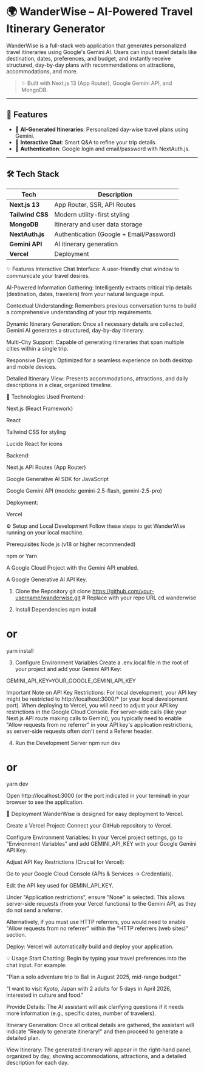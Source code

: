 # 🌍 WanderWise – AI-Powered Travel Itinerary Generator

WanderWise is a full-stack web application that generates personalized travel itineraries using Google's Gemini AI. Users can input travel details like destination, dates, preferences, and budget, and instantly receive structured, day-by-day plans with recommendations on attractions, accommodations, and more.

> ✨ Built with Next.js 13 (App Router), Google Gemini API, and MongoDB.

---

## 🚀 Features

- 🔮 **AI-Generated Itineraries**: Personalized day-wise travel plans using Gemini.
- 💬 **Interactive Chat**: Smart Q&A to refine your trip details.
- 👤 **Authentication**: Google login and email/password with NextAuth.js.

---

## 🛠️ Tech Stack

| Tech               | Description                               |
|--------------------|-------------------------------------------|
| **Next.js 13**      | App Router, SSR, API Routes               |
| **Tailwind CSS**    | Modern utility-first styling              |
| **MongoDB**         | Itinerary and user data storage           |
| **NextAuth.js**     | Authentication (Google + Email/Password) |
| **Gemini API**      | AI itinerary generation                  |
| **Vercel**          | Deployment                                |


✨ Features
Interactive Chat Interface: A user-friendly chat window to communicate your travel desires.

AI-Powered Information Gathering: Intelligently extracts critical trip details (destination, dates, travelers) from your natural language input.

Contextual Understanding: Remembers previous conversation turns to build a comprehensive understanding of your trip requirements.

Dynamic Itinerary Generation: Once all necessary details are collected, Gemini AI generates a structured, day-by-day itinerary.

Multi-City Support: Capable of generating itineraries that span multiple cities within a single trip.

Responsive Design: Optimized for a seamless experience on both desktop and mobile devices.

Detailed Itinerary View: Presents accommodations, attractions, and daily descriptions in a clear, organized timeline.

🚀 Technologies Used
Frontend:

Next.js (React Framework)

React

Tailwind CSS for styling

Lucide React for icons

Backend:

Next.js API Routes (App Router)

Google Generative AI SDK for JavaScript

Google Gemini API (models: gemini-2.5-flash, gemini-2.5-pro)

Deployment:

Vercel

⚙️ Setup and Local Development
Follow these steps to get WanderWise running on your local machine.

Prerequisites
Node.js (v18 or higher recommended)

npm or Yarn

A Google Cloud Project with the Gemini API enabled.

A Google Generative AI API Key.

1. Clone the Repository
git clone https://github.com/your-username/wanderwise.git # Replace with your repo URL
cd wanderwise

2. Install Dependencies
npm install
# or
yarn install

3. Configure Environment Variables
Create a .env.local file in the root of your project and add your Gemini API Key:

GEMINI_API_KEY=YOUR_GOOGLE_GEMINI_API_KEY

Important Note on API Key Restrictions:
For local development, your API key might be restricted to http://localhost:3000/* (or your local development port). When deploying to Vercel, you will need to adjust your API key restrictions in the Google Cloud Console. For server-side calls (like your Next.js API route making calls to Gemini), you typically need to enable "Allow requests from no referrer" in your API key's application restrictions, as server-side requests often don't send a Referer header.

4. Run the Development Server
npm run dev
# or
yarn dev

Open http://localhost:3000 (or the port indicated in your terminal) in your browser to see the application.

🚀 Deployment
WanderWise is designed for easy deployment to Vercel.

Create a Vercel Project: Connect your GitHub repository to Vercel.

Configure Environment Variables: In your Vercel project settings, go to "Environment Variables" and add GEMINI_API_KEY with your Google Gemini API Key.

Adjust API Key Restrictions (Crucial for Vercel):

Go to your Google Cloud Console (APIs & Services -> Credentials).

Edit the API key used for GEMINI_API_KEY.

Under "Application restrictions", ensure "None" is selected. This allows server-side requests (from your Vercel functions) to the Gemini API, as they do not send a referrer.

Alternatively, if you must use HTTP referrers, you would need to enable "Allow requests from no referrer" within the "HTTP referrers (web sites)" section.

Deploy: Vercel will automatically build and deploy your application.

💡 Usage
Start Chatting: Begin by typing your travel preferences into the chat input. For example:

"Plan a solo adventure trip to Bali in August 2025, mid-range budget."

"I want to visit Kyoto, Japan with 2 adults for 5 days in April 2026, interested in culture and food."

Provide Details: The AI assistant will ask clarifying questions if it needs more information (e.g., specific dates, number of travelers).

Itinerary Generation: Once all critical details are gathered, the assistant will indicate "Ready to generate itinerary!" and then proceed to generate a detailed plan.

View Itinerary: The generated itinerary will appear in the right-hand panel, organized by day, showing accommodations, attractions, and a detailed description for each day.

